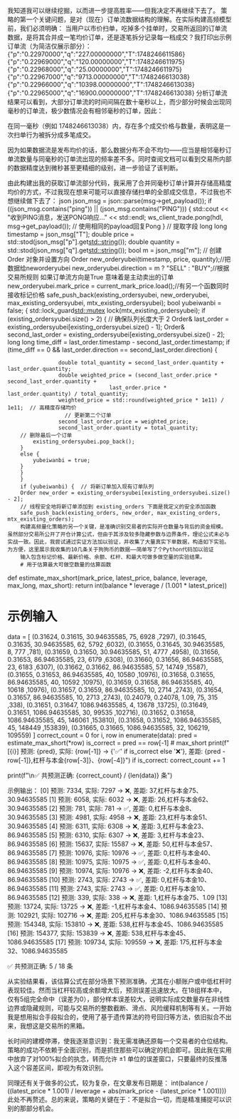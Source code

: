 我知道我可以继续挖掘，以而进一步提高胜率——但我决定不再继续下去了。
策略的第一个关键问题，是对（现在）订单流数据结构的理解。在实际构建高频模型前，我们必须明确：
当用户以市价扫单，吃掉多个挂单时，交易所返回的订单流数据，是将其合并成一笔均价订单，还是逐笔拆分记录每一档成交？我打印出示例订单流（为简洁仅展示部分）：
{"p":"0.22970000","q":"227.00000000","T":1748246611586}
{"p":"0.22969000","q":"120.00000000","T":1748246611975}
{"p":"0.22968000","q":"25.00000000","T":1748246611975}
{"p":"0.22967000","q":"9713.00000000","T":1748246613038}
{"p":"0.22966000","q":"10398.00000000","T":1748246613038}
{"p":"0.22965000","q":"16900.00000000","T":1748246613038}
分析订单流结果可以看到，大部分订单流的时间间隔在数十毫秒以上，而少部分时候会出现同毫秒的订单流，极少数情况会有相邻毫秒的订单，因此：

在同一毫秒（例如 1748246613038）内，存在多个成交价格与数量，表明这是一次扫单行为被拆分成多笔成交。

因为如果数据流是发布均价的话，那么数据分布不会不均匀——应当是相邻毫秒订单流数量与同毫秒的订单流出现的频率差不多。同时查阅文档可以看到交易所内部的数据精度达到微秒甚至更精细的级别，进一步验证了该判断。

由此构建出我的获取订单流部分代码，我采用了合并同毫秒订单计算并存储高精度均价的方式，不过我现在想来可能可以直接存储扫单的全部成交信息，不过我也不想继续做下去了：
json json_msg = json::parse(msg->get_payload());
        if ((json_msg.contains("ping")) || (json_msg.contains("PING"))) {
            std::cout << "收到PING消息，发送PONG响应..." << std::endl;
            ws_client_trade.pong(hdl, msg->get_payload());  // 使用相同的payload回复Pong
        }
        // 提取字段
        long long timestamp = json_msg["T"];
        double price = std::stod(json_msg["p"].get<std::string>());
        double quantity = std::stod(json_msg["q"].get<std::string>());
        bool m = json_msg["m"];
        // 创建 Order 对象并设置方向
        Order new_orderyubei(timestamp, price, quantity);//把数据给neworderyubei
        new_orderyubei.direction = m ? "SELL" : "BUY";//根据交易所规则 如果订单流方向是True 意味着是主动卖出的订单
        new_orderyubei.mark_price = current_mark_price.load();//有另一个函数同时接收标记价格
        safe_push_back(existing_ordersyubei, new_orderyubei, max_existing_ordersyubei, mtx_existing_ordersyubei);
        bool yubeiwanbi = false;
        {
            std::lock_guard<std::mutex> lock(mtx_existing_ordersyubei);
        if (existing_ordersyubei.size() > 2) 
        {  // 确保队列长度大于 2
        Order& last_order = existing_ordersyubei[existing_ordersyubei.size() - 1];
        Order& second_last_order = existing_ordersyubei[existing_ordersyubei.size() - 2];
        long long time_diff = last_order.timestamp - second_last_order.timestamp;
            if (time_diff == 0 &&
                last_order.direction == second_last_order.direction) {

                    double total_quantity = second_last_order.quantity + last_order.quantity;
                    double weighted_price = (second_last_order.price * second_last_order.quantity +
                                    last_order.price * last_order.quantity) / total_quantity;
                    weighted_price = std::round(weighted_price * 1e11) / 1e11;  // 高精度存储均价
                      // 更新第二个订单
                    second_last_order.price = weighted_price;
                    second_last_order.quantity = total_quantity;
        // 删除最后一个订单
            existing_ordersyubei.pop_back();
        }
        else {
            yubeiwanbi = true;
        }
        }
        }
        if (yubeiwanbi) {  // 将新订单加入现有订单队列
        Order new_order = existing_ordersyubei[existing_ordersyubei.size() - 2];
        // 线程安全地将新订单添加到 existing_orders 下面是我定义的安全添加函数
        safe_push_back(existing_orders, new_order, max_existing_orders, mtx_existing_orders);
        构建高频量化策略的另一个关键，是准确识别交易者的实际开仓数量与背后的资金规模。虽然部分交易所公开了开仓计算公式，但由于其涉及较多隐藏参数与边界条件，理论公式未必与实战一致。因此，我尝试通过实证方法加以验证，并收集了大量真实下单数据，构造如下实验。为方便，这里展示我收集的10几条关于狗狗币的数据——简单写了个Python代码加以验证
        输入包含标记价格、最新价格、余额、杠杆、和最大可做多做空量的实验结果。
        # 用于估算最大可做空数量的估算函数
def estimate_max_short(mark_price, latest_price, balance, leverage, max_long, max_short):
    return int(balance * leverage / (1.001 * latest_price))
# 示例输入
data = [
(0.31624, 0.31615, 30.94635585, 75, 6928 ,7297),
(0.31645, 0.31635, 30.94635585, 62, 5792 ,6032),
(0.31655, 0.31645, 30.94635585, 8, 777 ,781),
(0.31659, 0.31650, 30.94635585, 51, 4777 ,4958),
(0.31656, 0.31653, 86.94635585, 23, 6179 ,6308),
(0.31660, 0.31656, 86.94635585, 23, 6183 ,6307),
(0.31662, 0.31662, 86.94635585, 57, 14749 ,15587),
(0.31655, 0.31653, 86.94635585, 40, 10580 ,10976),
(0.31658, 0.31655, 86.94635585, 40, 10592 ,10975),
(0.31659, 0.31658, 86.94635585, 40, 10618 ,10976),
(0.31657, 0.31659, 86.94635585, 10, 2714 ,2743),
(0.31654, 0.31657, 86.94635585, 10, 2713 ,2743),
(0.24079, 0.24078, 1.09, 75, 315 ,338),
(0.31651, 0.31647, 1086.94635585, 4, 13678 ,13725),
(0.31649, 0.31651, 1086.94635585, 30, 99535 ,102716),
(0.31652, 0.31658, 1086.94635585, 45, 146061 ,153810),
(0.31658, 0.31652, 1086.94635585, 45, 148449 ,153839),
(0.31665, 0.31665, 1086.94635585, 32, 106219, 109559)
]
correct_count = 0
for i, row in enumerate(data):
    pred = estimate_max_short(*row)
    is_correct = pred == row[-1]  # max_short
    print(f"[{i}] 预测: {pred}, 实际: {row[-1]} -> {'✅' if is_correct else '❌'}, 差距: {pred - row[-1]},杠杆与本金{row[-3]}、{row[-4]}")
    if is_correct:
        correct_count += 1

print(f"\n✅ 共预测正确: {correct_count} / {len(data)} 条")

示例输出：
[0] 预测: 7334, 实际: 7297 -> ❌, 差距: 37,杠杆与本金75、30.94635585
[1] 预测: 6058, 实际: 6032 -> ❌, 差距: 26,杠杆与本金62、30.94635585
[2] 预测: 781, 实际: 781 -> ✅, 差距: 0,杠杆与本金8、30.94635585
[3] 预测: 4981, 实际: 4958 -> ❌, 差距: 23,杠杆与本金51、30.94635585
[4] 预测: 6311, 实际: 6308 -> ❌, 差距: 3,杠杆与本金23、86.94635585
[5] 预测: 6310, 实际: 6307 -> ❌, 差距: 3,杠杆与本金23、86.94635585
[6] 预测: 15637, 实际: 15587 -> ❌, 差距: 50,杠杆与本金57、86.94635585
[7] 预测: 10976, 实际: 10976 -> ✅, 差距: 0,杠杆与本金40、86.94635585
[8] 预测: 10975, 实际: 10975 -> ✅, 差距: 0,杠杆与本金40、86.94635585
[9] 预测: 10974, 实际: 10976 -> ❌, 差距: -2,杠杆与本金40、86.94635585
[10] 预测: 2743, 实际: 2743 -> ✅, 差距: 0,杠杆与本金10、86.94635585
[11] 预测: 2743, 实际: 2743 -> ✅, 差距: 0,杠杆与本金10、86.94635585
[12] 预测: 339, 实际: 338 -> ❌, 差距: 1,杠杆与本金75、1.09
[13] 预测: 13724, 实际: 13725 -> ❌, 差距: -1,杠杆与本金4、1086.94635585
[14] 预测: 102921, 实际: 102716 -> ❌, 差距: 205,杠杆与本金30、1086.94635585
[15] 预测: 154348, 实际: 153810 -> ❌, 差距: 538,杠杆与本金45、1086.94635585
[16] 预测: 154377, 实际: 153839 -> ❌, 差距: 538,杠杆与本金45、1086.94635585
[17] 预测: 109734, 实际: 109559 -> ❌, 差距: 175,杠杆与本金32、1086.94635585

✅ 共预测正确: 5 / 18 条

从实验结果看，该估算公式在部分场景下预测准确，尤其在小额账户或中低杠杆时表现较佳。然而当杠杆较高或余额增大后，预测误差迅速放大。在18组样本中，仅有5组完全命中（误差为0），部分样本误差较大，说明实际成交数量存在非线性边界或隐藏规则，可能与交易所的整数截断、滑点、风险缓释机制等有关。一开始我是想用拟合手段拟合的，使用了基于遗传算法的符号回归等方法，依旧拟合不出来，我想这是交易所的黑箱。

长时间的建模停滞，使我逐渐意识到：我无需准确还原每一个交易者的仓位结构。策略的成功不依赖于全面识别，而是抓住那些可以确定的机会即可。因此我在实用中放弃了对100%拟合的执念，转而允许 ±1 单位的误差窗口，只要最终的反推落入这个容差区间，即视为有效识别。

同理还有关于做多的公式，较为复杂，在文章发布日期是：
int(balance / ((latest_price * 1.001) / leverage + abs(mark_price - (latest_price * 1.001))))
此处不再赘述。总的来说，策略的关键在于：不是拟合一切，而是精准捕捉可以识别的那部分机会。
